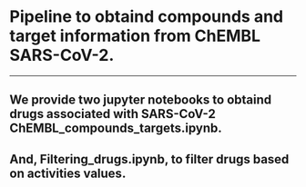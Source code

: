 # Pipeline to obtaind compounds and target information from ChEMBL SARS-CoV-2. 
***

## We provide two jupyter notebooks to obtaind drugs associated with SARS-CoV-2 ChEMBL_compounds_targets.ipynb. 
## And, Filtering_drugs.ipynb, to filter drugs based on activities values. 
